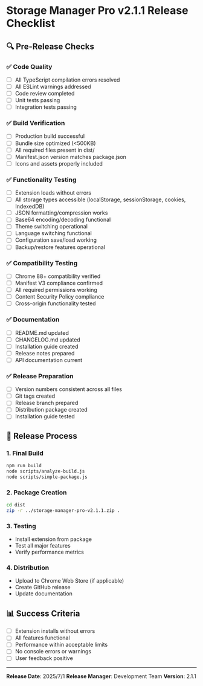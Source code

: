 # Storage Manager Pro v2.1.1 Release Checklist

## 🔍 Pre-Release Checks

### ✅ Code Quality
- [ ] All TypeScript compilation errors resolved
- [ ] All ESLint warnings addressed
- [ ] Code review completed
- [ ] Unit tests passing
- [ ] Integration tests passing

### ✅ Build Verification
- [ ] Production build successful
- [ ] Bundle size optimized (<500KB)
- [ ] All required files present in dist/
- [ ] Manifest.json version matches package.json
- [ ] Icons and assets properly included

### ✅ Functionality Testing
- [ ] Extension loads without errors
- [ ] All storage types accessible (localStorage, sessionStorage, cookies, IndexedDB)
- [ ] JSON formatting/compression works
- [ ] Base64 encoding/decoding functional
- [ ] Theme switching operational
- [ ] Language switching functional
- [ ] Configuration save/load working
- [ ] Backup/restore features operational

### ✅ Compatibility Testing
- [ ] Chrome 88+ compatibility verified
- [ ] Manifest V3 compliance confirmed
- [ ] All required permissions working
- [ ] Content Security Policy compliance
- [ ] Cross-origin functionality tested

### ✅ Documentation
- [ ] README.md updated
- [ ] CHANGELOG.md updated
- [ ] Installation guide created
- [ ] Release notes prepared
- [ ] API documentation current

### ✅ Release Preparation
- [ ] Version numbers consistent across all files
- [ ] Git tags created
- [ ] Release branch prepared
- [ ] Distribution package created
- [ ] Installation guide tested

## 🚀 Release Process

### 1. Final Build
```bash
npm run build
node scripts/analyze-build.js
node scripts/simple-package.js
```

### 2. Package Creation
```bash
cd dist
zip -r ../storage-manager-pro-v2.1.1.zip .
```

### 3. Testing
- Install extension from package
- Test all major features
- Verify performance metrics

### 4. Distribution
- Upload to Chrome Web Store (if applicable)
- Create GitHub release
- Update documentation

## 📊 Success Criteria

- [ ] Extension installs without errors
- [ ] All features functional
- [ ] Performance within acceptable limits
- [ ] No console errors or warnings
- [ ] User feedback positive

---

**Release Date**: 2025/7/1
**Release Manager**: Development Team
**Version**: 2.1.1
